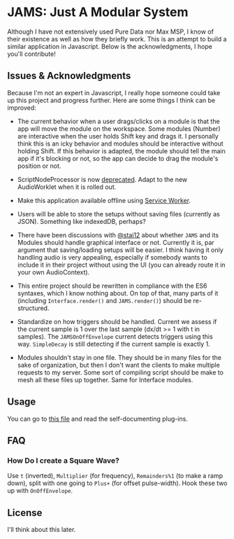 JAMS: Just A Modular System
====

Although I have not extensively used Pure Data nor Max MSP, I know of their existence as well as how they briefly work. This is an attempt to build a similar application in Javascript. Below is the acknowledgments, I hope you'll contribute!

## Issues & Acknowledgments

Because I'm not an expert in Javascript, I really hope someone could take up this project and progress further. Here are some things I think can be improved:

* The current behavior when a user drags/clicks on a module is that the app will move the module on the workspace. Some modules (Number) are interactive when the user holds Shift key and drags it. I personally think this is an icky behavior and modules should be interactive without holding Shift. If this behavior is adapted, the module should tell the main app if it's blocking or not, so the app can decide to drag the module's position or not.

* ScriptNodeProcessor is now [deprecated](https://webaudio.github.io/web-audio-api/#the-scriptprocessornode-interface---deprecated). Adapt to the new AudioWorklet when it is rolled out.

* Make this application available offline using [Service Worker](https://developer.mozilla.org/en-US/docs/Web/API/Service_Worker_API).

* Users will be able to store the setups without saving files (currently as JSON). Something like indexedDB, perhaps?

* There have been discussions with [@stai12](https://github.com/stai12) about whether `JAMS` and its Modules should handle graphical interface or not. Currently it is, par argument that saving/loading setups will be easier. I think having it only handling audio is very appealing, especially if somebody wants to include it in their project without using the UI (you can already route it in your own AudioContext).

* This entire project should be rewritten in compliance with the ES6 syntaxes, which I know nothing about. On top of that, many parts of it (including `Interface.render()` and `JAMS.render()`) should be re-structured.

* Standardize on how triggers should be handled. Current we assess if the current sample is 1 over the last sample (dx/dt >= 1 with t in samples). The `JAMSOnOffEnvelope` current detects triggers using this way. `SimpleDecay` is still detecting if the current sample is exactly 1.

* Modules shouldn't stay in one file. They should be in many files for the sake of organization, but then I don't want the clients to make multiple requests to my server. Some sort of compiling script should be make to mesh all these files up together. Same for Interface modules.

## Usage

You can go to [this file](lib/jams.plugins.js) and read the self-documenting plug-ins.

## FAQ

### How Do I create a Square Wave?

Use `t` (inverted), `Multiplier` (for frequency), `Remainders%1` (to make a ramp down), split with one going to `Plus+` (for offset pulse-width). Hook these two up with `OnOffEnvelope`. 

## License

I'll think about this later. 